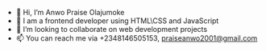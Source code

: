 - 👋 Hi, I’m Anwo Praise Olajumoke
- 👀 I am a frontend developer using HTML\CSS and JavaScript
- 💞️ I’m looking to collaborate on web development projects
- 📫 You can reach me via +2348146505153, praiseanwo2001@gmail.com



